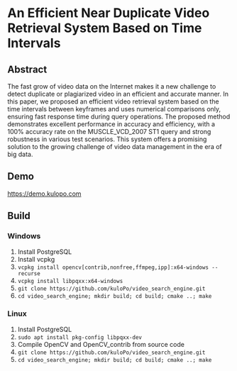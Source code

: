 # An Efficient Near Duplicate Video Retrieval System Based on Time Intervals

## Abstract

The fast grow of video data on the Internet makes it a new challenge to detect duplicate or plagiarized video in an efficient and accurate manner. In this paper, we proposed an efficient video retrieval system based on the time intervals between keyframes and uses numerical comparisons only, ensuring fast response time during query operations. The proposed method demonstrates excellent performance in accuracy and efficiency, with a 100\% accuracy rate on the MUSCLE\_VCD\_2007 ST1 query and strong robustness in various test scenarios. This system offers a promising solution to the growing challenge of video data management in the era of big data.

## Demo

https://demo.kulopo.com

## Build

### Windows

1. Install PostgreSQL
2. Install vcpkg
3. ```vcpkg install opencv[contrib,nonfree,ffmpeg,ipp]:x64-windows --recurse```
4. ```vcpkg install libpqxx:x64-windows```
5. ```git clone https://github.com/kuloPo/video_search_engine.git```
6. ```cd video_search_engine; mkdir build; cd build; cmake ..; make```

### Linux
1. Install PostgreSQL
2. ```sudo apt install pkg-config libpqxx-dev```
3. Compile OpenCV and OpenCV_contrib from source code
4. ```git clone https://github.com/kuloPo/video_search_engine.git```
5. ```cd video_search_engine; mkdir build; cd build; cmake ..; make```
